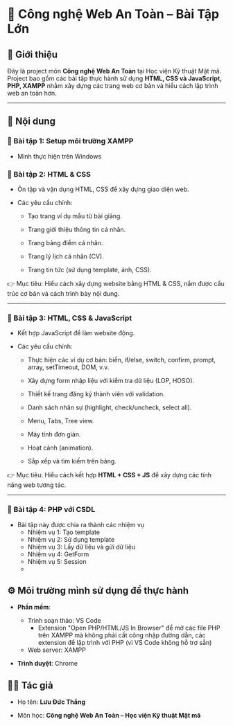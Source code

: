 # 📘 Công nghệ Web An Toàn – Bài Tập Lớn

## 📌 Giới thiệu

Đây là project môn **Công nghệ Web An Toàn** tại Học viện Kỹ thuật Mật mã.  
Project bao gồm các bài tập thực hành sử dụng **HTML, CSS và JavaScript, PHP, XAMPP** nhằm xây dựng các trang web cơ bản và hiểu cách lập trình web an toàn hơn.

---

## 📂 Nội dung
### 🔹 Bài tập 1: Setup môi trường XAMPP 
- Mình thực hiện trên Windows
### 🔹 Bài tập 2: HTML & CSS

- Ôn tập và vận dụng HTML, CSS để xây dựng giao diện web.
    
- Các yêu cầu chính:
    
    - Tạo trang ví dụ mẫu từ bài giảng.
        
    - Trang giới thiệu thông tin cá nhân.
        
    - Trang bảng điểm cá nhân.
        
    - Trang lý lịch cá nhân (CV).
        
    - Trang tin tức (sử dụng template, ảnh, CSS).
        

👉 Mục tiêu: Hiểu cách xây dựng website bằng HTML & CSS, nắm được cấu trúc cơ bản và cách trình bày nội dung.

---

### 🔹 Bài tập 3: HTML, CSS & JavaScript

- Kết hợp JavaScript để làm website động.
    
- Các yêu cầu chính:
    
    - Thực hiện các ví dụ cơ bản: biến, if/else, switch, confirm, prompt, array, setTimeout, DOM, v.v.
        
    - Xây dựng form nhập liệu với kiểm tra dữ liệu (LOP, HOSO).
        
    - Thiết kế trang đăng ký thành viên với validation.
        
    - Danh sách nhân sự (highlight, check/uncheck, select all).
        
    - Menu, Tabs, Tree view.
        
    - Máy tính đơn giản.
        
    - Hoạt cảnh (animation).
        
    - Sắp xếp và tìm kiếm trên bảng.
        

👉 Mục tiêu: Hiểu cách kết hợp **HTML + CSS + JS** để xây dựng các tính năng web tương tác.

---

### 🔹 Bài tập 4: PHP với CSDL
- Bài tập này được chia ra thành các nhiệm vụ
  - Nhiệm vụ 1: Tạo template
  - Nhiệm vụ 2: Sử dụng template
  - Nhiệm vụ 3: Lấy dữ liệu và gửi dữ liệu
  - Nhiệm vụ 4: GetForm
  - Nhiệm vụ 5: Session
  - 


## ⚙️ Môi trường mình sử dụng để thực hành

- **Phần mềm**:
    - Trình soạn thảo: VS Code
      -  Extension "Open PHP/HTML/JS In Browser" để mở các file PHP trên XAMPP mà không phải cất công nhập đường dẫn, các extension để lập trình với PHP (vì VS Code không hỗ trợ sẵn)
    - Web server: XAMPP
        
- **Trình duyệt**: Chrome
    
## 👨‍💻 Tác giả

- Họ tên: **Lưu Đức Thắng**
        
- Môn học: **Công nghệ Web An Toàn – Học viện Kỹ thuật Mật mã**
